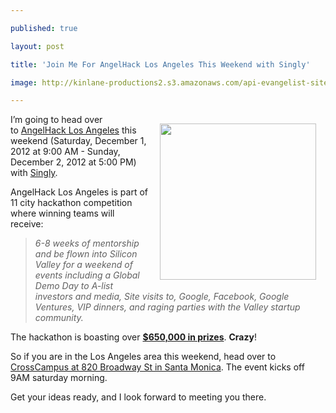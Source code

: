 ---
published: true
layout: post
title: 'Join Me For AngelHack Los Angeles This Weekend with Singly'
image: http://kinlane-productions2.s3.amazonaws.com/api-evangelist-site/blog/angelhack-11-cities.png
---

<p><a href="http://angelhack.com/"><img style="padding: 15px;" src="https://s3.amazonaws.com/kinlane-productions2/events/angelhack/angelhack-11-cities.png" alt="" width="250" align="right" /></a>
<p>I&rsquo;m going to head over to&nbsp;<a href="http://angelhack.com/">AngelHack Los Angeles</a> this weekend (Saturday, December 1, 2012 at 9:00 AM - Sunday, December 2, 2012 at 5:00 PM) with <a href="http://singly.com">Singly</a>.
<p>AngelHack Los Angeles is part of 11 city hackathon competition where winning teams will receive:
<blockquote><em>6-8 weeks of mentorship and be flown into Silicon Valley for a weekend of events including a Global Demo Day to A-list investors and media, Site visits to, Google, Facebook, Google Ventures, VIP dinners, and raging parties with the Valley startup community.</em></blockquote>
<p>The hackathon is boasting over <strong><span style="text-decoration: underline;">$650,000 in prizes</span></strong>.  <strong>Crazy</strong>!
<p>So if you are in the Los Angeles area this weekend, head over to <a href="https://maps.google.com/maps?ie=UTF-8&amp;q=Cross+Campus+820+Broadway+St+Santa+Monica,+CA+90401&amp;fb=1&amp;gl=us&amp;hq=Cross+Campus&amp;hnear=0x80c2a4cd0847eb0d:0xca53f623d9c85b13,820+Broadway,+Santa+Monica,+CA+90401&amp;cid=0,0,935797429689711594&amp;ei=5eO3UO_1Oor7igLhn4CYCA&amp;ved=0CJoBEPwSMAE">CrossCampus at 820 Broadway St in Santa Monica</a>.  The event kicks off 9AM saturday morning.
<p>Get your ideas ready, and I look forward to meeting you there.

